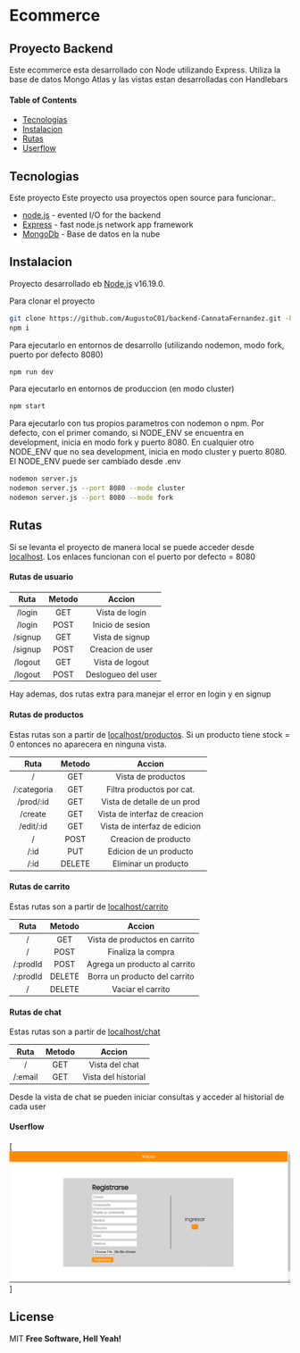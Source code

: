 # Ecommerce

## Proyecto Backend

Este ecommerce esta desarrollado con Node utilizando Express. Utiliza la base de datos Mongo Atlas y las vistas estan desarrolladas con Handlebars

#### Table of Contents

- [Tecnologias](#Tecnologias)
- [Instalacion](#Instalacion)
- [Rutas](#Rutas)
- [Userflow](#Userflow)

## Tecnologias

Este proyecto Este proyecto usa proyectos open source para funcionar:.

- [node.js] - evented I/O for the backend
- [Express] - fast node.js network app framework
- [MongoDb] - Base de datos en la nube

## Instalacion

Proyecto desarrollado eb [Node.js](https://nodejs.org/) v16.19.0.

Para clonar el proyecto

```sh
git clone https://github.com/AugustoC01/backend-CannataFernandez.git -b ProyectoFinal
npm i
```

Para ejecutarlo en entornos de desarrollo (utilizando nodemon, modo fork, puerto por defecto 8080)

```sh
npm run dev
```

Para ejecutarlo en entornos de produccion (en modo cluster)

```sh
npm start
```

Para ejecutarlo con tus propios parametros con nodemon o npm. Por defecto, con el primer comando, si NODE_ENV se encuentra en development, inicia en modo fork y puerto 8080. En cualquier otro NODE_ENV que no sea development, inicia en modo cluster y puerto 8080. El NODE_ENV puede ser cambiado desde .env

```sh
nodemon server.js
nodemon server.js --port 8080 --mode cluster
nodemon server.js --port 8080 --mode fork
```

## Rutas

Si se levanta el proyecto de manera local se puede acceder desde [localhost]. Los enlaces funcionan con el puerto por defecto = 8080

#### Rutas de usuario

|  Ruta   | Metodo |       Accion       |
| :-----: | :----: | :----------------: |
| /login  |  GET   |   Vista de login   |
| /login  |  POST  |  Inicio de sesion  |
| /signup |  GET   |  Vista de signup   |
| /signup |  POST  |  Creacion de user  |
| /logout |  GET   |  Vista de logout   |
| /logout |  POST  | Deslogueo del user |

Hay ademas, dos rutas extra para manejar el error en login y en signup

#### Rutas de productos

Estas rutas son a partir de [localhost/productos]. Si un producto tiene stock = 0 entonces no aparecera en ninguna vista.

|    Ruta     | Metodo |            Accion             |
| :---------: | :----: | :---------------------------: |
|      /      |  GET   |      Vista de productos       |
| /:categoria |  GET   |   Filtra productos por cat.   |
|  /prod/:id  |  GET   |  Vista de detalle de un prod  |
|   /create   |  GET   | Vista de interfaz de creacion |
|  /edit/:id  |  GET   | Vista de interfaz de edicion  |
|      /      |  POST  |     Creacion de producto      |
|    /:id     |  PUT   |    Edicion de un producto     |
|    /:id     | DELETE |     Eliminar un producto      |

#### Rutas de carrito

Estas rutas son a partir de [localhost/carrito]

|   Ruta   | Metodo |            Accion             |
| :------: | :----: | :---------------------------: |
|    /     |  GET   | Vista de productos en carrito |
|    /     |  POST  |      Finaliza la compra       |
| /:prodId |  POST  | Agrega un producto al carrito |
| /:prodId | DELETE | Borra un producto del carrito |
|    /     | DELETE |       Vaciar el carrito       |

#### Rutas de chat

Estas rutas son a partir de [localhost/chat]

|  Ruta   | Metodo |       Accion        |
| :-----: | :----: | :-----------------: |
|    /    |  GET   |   Vista del chat    |
| /:email |  GET   | Vista del historial |

Desde la vista de chat se pueden iniciar consultas y acceder al historial de cada user

#### Userflow

[![Recorrido por el proyecto](/public/images/userflow.gif)]

## License

MIT
**Free Software, Hell Yeah!**

[//]: # "These are reference links used in the body of this note and get stripped out when the markdown processor does its job. There is no need to format nicely because it shouldn't be seen. Thanks SO - http://stackoverflow.com/questions/4823468/store-comments-in-markdown-syntax"
[node.js]: http://nodejs.org
[express]: http://expressjs.com
[mongodb]: https://www.mongodb.com/cloud
[localhost]: http://localhost:8080
[localhost/productos]: http://localhost:8080/productos
[localhost/carrito]: http://localhost:8080/carrito
[localhost/chat]: http://localhost:8080/chat
